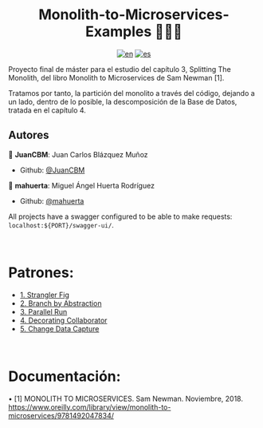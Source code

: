 <h1 align="center"><b>Monolith-to-Microservices-Examples 👨🏻‍💻</b></h1>

<div align="center">

[![en](https://img.shields.io/badge/lang-en-red.svg)](https://github.com/MasterCloudApps-Projects/Monolith-to-Microservices-Examples/tree/master/README.md)
[![es](https://img.shields.io/badge/lang-es-yellow.svg)](https://github.com/MasterCloudApps-Projects/Monolith-to-Microservices-Examples/tree/master/README.es.md)
</div>

Proyecto final de máster para el estudio del capítulo 3, Splitting The Monolith, del libro Monolith to Microservices de Sam Newman [1]. 

Tratamos por tanto, la partición del monolito a través del código, dejando a un lado, dentro de lo posible, la descomposición de la Base de Datos, tratada en el capítulo 4.



## Autores

👤 **JuanCBM**: Juan Carlos Blázquez Muñoz

* Github: [@JuanCBM](https://github.com/JuanCBM)

👤 **mahuerta**: Miguel Ángel Huerta Rodríguez

* Github: [@mahuerta](https://github.com/mahuerta)


All projects have a swagger configured to be able to make requests:
`localhost:${PORT}/swagger-ui/`.

<br>

# Patrones:

* [1. Strangler Fig](https://github.com/MasterCloudApps-Projects/Monolith-to-Microservices-Examples/tree/master/Strangler_Fig/README.es.md)
* [2. Branch by Abstraction](https://github.com/MasterCloudApps-Projects/Monolith-to-Microservices-Examples/tree/master/Branch_By_Abstraction/README.es.md)
* [3. Parallel Run](https://github.com/MasterCloudApps-Projects/Monolith-to-Microservices-Examples/tree/master/Parallel_Run/README.es.md)
* [4. Decorating Collaborator](https://github.com/MasterCloudApps-Projects/Monolith-to-Microservices-Examples/tree/master/Decorating_Collaborator/README.es.md)
* [5. Change Data Capture](https://github.com/MasterCloudApps-Projects/Monolith-to-Microservices-Examples/tree/master/Change_Data_Capture/README.es.md)


<br>

# Documentación:

•	[1] MONOLITH TO MICROSERVICES. Sam Newman. Noviembre, 2018. <https://www.oreilly.com/library/view/monolith-to-microservices/9781492047834/>

<br>






















